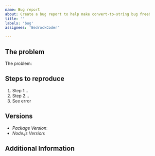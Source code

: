 ```yaml
---
name: Bug report
about: Create a bug report to help make convert-to-string bug free!
title: ''
labels: 'bug'
assignees: 'BedrockCoder'

---
```


## The problem
<!--
Please include a short description of what is going wrong below:
-->
The problem: 

## Steps to reproduce
<!--
Please enter how to reproduce the error, step by step, below:
-->
1. Step 1...
2. Step 2...
3. See error

## Versions
<!--
Please enter the correct information
-->
* *Package Version*: 
* *Node.js Version*: 

## Additional Information
<!--
Have any more info? Add it here
-->

